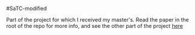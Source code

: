 #SaTC-modified

Part of the project for which I received my master's. Read the paper in the root of the repo for more info, and see the other part of the project [here](https://github.com/benmgil/ghidra-VSA)
